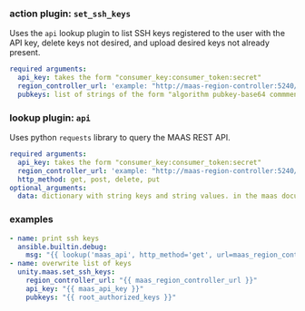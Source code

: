 ### action plugin: `set_ssh_keys`
Uses the `api` lookup plugin to list SSH keys registered to the user with the API key, delete keys not desired, and upload desired keys not already present.
```yml
required arguments:
  api_key: takes the form "consumer_key:consumer_token:secret"
  region_controller_url: 'example: "http://maas-region-controller:5240/MAAS/"'
  pubkeys: list of strings of the form "algorithm pubkey-base64 commments". no newlines.
```

### lookup plugin: `api`
Uses python `requests` library to query the MAAS REST API.
```yml
required arguments:
  api_key: takes the form "consumer_key:consumer_token:secret"
  region_controller_url: 'example: "http://maas-region-controller:5240/MAAS/"'
  http_method: get, post, delete, put
optional_arguments:
  data: dictionary with string keys and string values. in the maas documentation, these are titled "Request body (multipart/form-data)".
```

### examples

```yml
- name: print ssh keys
  ansible.builtin.debug:
    msg: "{{ lookup('maas_api', http_method='get', url=maas_region_controller_url + '/api/2.0/account/prefs/sshkeys/', api_key=maas_api_key) | to_nice_yaml }}"
- name: overwrite list of keys
  unity.maas.set_ssh_keys:
    region_controller_url: "{{ maas_region_controller_url }}"
    api_key: "{{ maas_api_key }}"
    pubkeys: "{{ root_authorized_keys }}"
```

